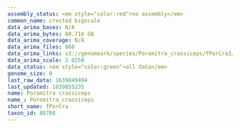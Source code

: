 ```yaml
---
assembly_status: <em style="color:red">no assembly</em>
common_name: crested bigscale
data_arima_bases: N/A
data_arima_bytes: 60.716 GB
data_arima_coverage: N/A
data_arima_files: 666
data_arima_links: s3://genomeark/species/Poromitra_crassiceps/fPorCra3/genomic_data/arima/<br>
data_arima_scale: 2.0250
data_status: <em style="color:green">all data</em>
genome_size: 0
last_raw_data: 1639849494
last_updated: 1639855235
name: Poromitra crassiceps
name_: Poromitra_crassiceps
short_name: fPorCra
taxon_id: 88708
---
```

